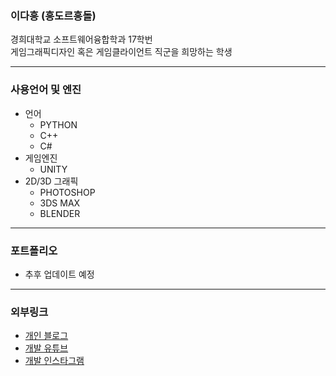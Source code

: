 
###  이다흥 (흥도르흥돌)
경희대학교 소프트웨어융합학과 17학번 <br>
게임그래픽디자인 혹은 게임클라이언트 직군을 희망하는 학생

---

### 사용언어 및 엔진
- 언어
  - PYTHON
  - C++
  - C#
- 게임엔진
  - UNITY
- 2D/3D 그래픽
  - PHOTOSHOP
  - 3DS MAX
  - BLENDER
  
---

### 포트폴리오
- 추후 업데이트 예정

---

### 외부링크
- [개인 블로그](https://daheung.blogspot.com/, "개인 블로그")
- [개발 유튜브](https://www.youtube.com/channel/UCmlTzrH3QfT-sgIcCIC_77g, "개발 유튜브")
- [개발 인스타그램](https://www.instagram.com/daheung_gamedev/, "개발 인스타그램")

<!---
heungdol/heungdol is a ✨ special ✨ repository because its `README.md` (this file) appears on your GitHub profile.
You can click the Preview link to take a look at your changes.
--->
